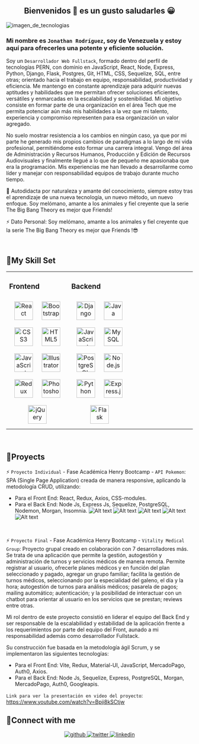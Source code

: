 ## <div align="center">Bienvenidos 👋 es un gusto saludarles 😀</div>

![imagen_de_tecnologias](BannerGithub.jpg)

### Mi nombre es `Jonathan Rodríguez`, soy de Venezuela y estoy aquí para ofrecerles una potente y eficiente solución.

Soy un `Desarrollador Web Fullstack`, formado dentro del perfil de tecnologías PERN, con dominio en JavaScript, React, Node, Express, Python, Django, Flask, Postgres, Git, HTML, CSS, Sequelize, SQL, entre otras; orientado hacia el trabajo en equipo, responsabilidad, productividad y eficiencia. Me mantengo en constante aprendizaje para adquirir nuevas aptitudes y habilidades que me permitan ofrecer soluciones eficientes, versátiles y enmarcadas en la escalabilidad y sostenibilidad. Mi objetivo consiste en formar parte de una organización en el área Tech que me permita potenciar aún más mis habilidades a la vez que mi talento, experiencia y compromiso representen para esa organización un valor agregado.

No suelo mostrar resistencia a los cambios en ningún caso, ya que por mi parte he generado mis propios cambios de paradigmas a lo largo de mi vida profesional, permitiéndome esto formar una carrera integral. Vengo del área de Administración y Recursos Humanos, Producción y Edición de Recursos Audiovisuales y finalmente llegué a lo que de pequeño me apasionaba que era la programación. Mis experiencias me han llevado a desarrollarme como líder y manejar con responsabilidad equipos de trabajo durante mucho tiempo.

🧐 Autodidacta por naturaleza y amante del conocimiento, siempre estoy tras el aprendizaje de una nueva tecnología, un nuevo método, un nuevo enfoque. Soy melómano, amante a los animales y fiel creyente que la serie The Big Bang Theory es mejor que Friends!

⚡ Dato Personal: Soy melómano, amante a los animales y fiel creyente que la serie The Big Bang Theory es mejor que Friends !😎

<br/>

## 📌My Skill Set

<table><tr><td valign="top" width="33%">

### Frontend

<div align="center">  
<a href="https://reactjs.org/" target="_blank"><img style="margin: 10px" src="https://profilinator.rishav.dev/skills-assets/react-original-wordmark.svg" alt="React" height="50" /></a>  
<a href="https://getbootstrap.com/docs/3.4/javascript/" target="_blank"><img style="margin: 10px" src="https://profilinator.rishav.dev/skills-assets/bootstrap-plain.svg" alt="Bootstrap" height="50" /></a>  
<a href="https://www.w3schools.com/css/" target="_blank"><img style="margin: 10px" src="https://profilinator.rishav.dev/skills-assets/css3-original-wordmark.svg" alt="CSS3" height="50" /></a>  
<a href="https://en.wikipedia.org/wiki/HTML5" target="_blank"><img style="margin: 10px" src="https://profilinator.rishav.dev/skills-assets/html5-original-wordmark.svg" alt="HTML5" height="50" /></a>  
<a href="https://www.javascript.com/" target="_blank"><img style="margin: 10px" src="https://profilinator.rishav.dev/skills-assets/javascript-original.svg" alt="JavaScript" height="50" /></a>  
<a href="https://www.adobe.com/in/products/illustrator.html" target="_blank"><img style="margin: 10px" src="https://profilinator.rishav.dev/skills-assets/adobe_illustrator-icon.svg" alt="Illustrator" height="50" /></a>  
<a href="https://redux.js.org/" target="_blank"><img style="margin: 10px" src="https://profilinator.rishav.dev/skills-assets/redux-original.svg" alt="Redux" height="50" /></a>  
<a href="https://www.adobe.com/in/products/photoshop.html" target="_blank"><img style="margin: 10px" src="https://profilinator.rishav.dev/skills-assets/photoshop-plain.svg" alt="Photoshop" height="50" /></a>  
<a href="https://jquery.com/" target="_blank"><img style="margin: 10px" src="https://profilinator.rishav.dev/skills-assets/jquery.png" alt="jQuery" height="50" /></a>  
</div>

</td><td valign="top" width="33%">

### Backend

<div align="center">  
<a href="https://www.djangoproject.com/" target="_blank"><img style="margin: 10px" src="https://profilinator.rishav.dev/skills-assets/django-original.svg" alt="Django" height="50" /></a>  
<a href="https://www.java.com/" target="_blank"><img style="margin: 10px" src="https://profilinator.rishav.dev/skills-assets/java-original-wordmark.svg" alt="Java" height="50" /></a>  
<a href="https://www.javascript.com/" target="_blank"><img style="margin: 10px" src="https://profilinator.rishav.dev/skills-assets/javascript-original.svg" alt="JavaScript" height="50" /></a>  
<a href="https://www.mysql.com/" target="_blank"><img style="margin: 10px" src="https://profilinator.rishav.dev/skills-assets/mysql-original-wordmark.svg" alt="MySQL" height="50" /></a>  
<a href="https://www.postgresql.org/" target="_blank"><img style="margin: 10px" src="https://profilinator.rishav.dev/skills-assets/postgresql-original-wordmark.svg" alt="PostgreSQL" height="50" /></a>  
<a href="https://nodejs.org/" target="_blank"><img style="margin: 10px" src="https://profilinator.rishav.dev/skills-assets/nodejs-original-wordmark.svg" alt="Node.js" height="50" /></a>  
<a href="https://www.python.org/" target="_blank"><img style="margin: 10px" src="https://profilinator.rishav.dev/skills-assets/python-original.svg" alt="Python" height="50" /></a>  
<a href="https://expressjs.com/" target="_blank"><img style="margin: 10px" src="https://profilinator.rishav.dev/skills-assets/express-original-wordmark.svg" alt="Express.js" height="50" /></a>  
<a href="https://flask.palletsprojects.com/" target="_blank"><img style="margin: 10px" src="https://profilinator.rishav.dev/skills-assets/flask.png" alt="Flask" height="50" /></a>  
</div>

</td><td valign="top" width="33%">

<!-- ### DevOps   -->
<div align="center">  
  
</div>

</td></tr></table>

<br/>

## 📌Proyects
⚡ `Proyecto Individual` - Fase Académica Henry Bootcamp - `API Pokemon`: SPA (Single Page Application) creada de manera responsive, aplicando la metodología CRUD, utilizando:

- Para el Front End: React, Redux, Axios, CSS-modules.
- Para el Back End: Node Js, Express Js, Sequelize, PostgreSQL, Nodemon, Morgan, Insomnia.
![Alt text](LandinPagePokemon.jpg) ![Alt text](About.jpg) ![Alt text](ErrorPage.jpg) ![Alt text](Filters.jpg) ![Alt text](Home.jpg)
<br/>

⚡ `Proyecto Final` - Fase Académica Henry Bootcamp - `Vitality Medical Group`: Proyecto grupal creado en colaboración con 7 desarrolladores más. Se trata de una aplicación que permite la gestión, autogestión y administración de turnos y servicios médicos de manera remota. Permite registrar al usuario, ofrecerle planes médicos y en función del plan seleccionado y pagado, agregar un grupo familiar; facilita la gestión de turnos médicos, seleccionando por la especialidad del galeno, el día y la hora; autogestión de turnos para análisis médicos; pasarela de pagos; mailing automático; autenticación; y la posibilidad de interactuar con un chatbot para orientar al usuario en los servicios que se prestan; reviews entre otras.

Mi rol dentro de este proyecto consistió en liderar el equipo del Back End y ser responsable de la escalabilidad y estabilidad de la aplicación frente a los requerimientos por parte del equipo del Front, aunado a mi responsabilidad además como desarrollador Fullstack.

Su construcción fue basada en la metodología ágil Scrum, y se implementaron las siguientes tecnologías:
* Para el Front End: Vite, Redux, Material-UI, JavaScript, MercadoPago, Auth0, Axios.
* Para el Back End: Node Js, Sequelize, Express, PostgreSQL, Morgan, MercadoPago, Auth0, Googleapis.

`Link para ver la presentación en video del proyecto`: https://www.youtube.com/watch?v=Bpji8kSCtjw
<br/>

## 📌Connect with me

<div align="center">
<a href="https://github.com/Moyobear" target="_blank">
<img src=https://img.shields.io/badge/github-%2324292e.svg?&style=for-the-badge&logo=github&logoColor=white alt=github style="margin-bottom: 5px;" />
</a>
<a href="https://twitter.com/@bigbear_tech" target="_blank">
<img src=https://img.shields.io/badge/twitter-%2300acee.svg?&style=for-the-badge&logo=twitter&logoColor=white alt=twitter style="margin-bottom: 5px;" />
</a>
<a href="https://linkedin.com/in/https://www.linkedin.com/in/rodriguezjmm/" target="_blank">
<img src=https://img.shields.io/badge/linkedin-%231E77B5.svg?&style=for-the-badge&logo=linkedin&logoColor=white alt=linkedin style="margin-bottom: 5px;" />
</a>  
</div>

<br/>

